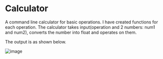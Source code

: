 # Calculator
A command line calculator for basic operations.
I have created functions for each operation. The calculator takes input(operation and 2 numbers: num1 and num2), converts the number into float and operates on them.

The output is as shown below.

![image](https://github.com/user-attachments/assets/2b5131ea-128d-4a17-bdb2-72aca4150140)
